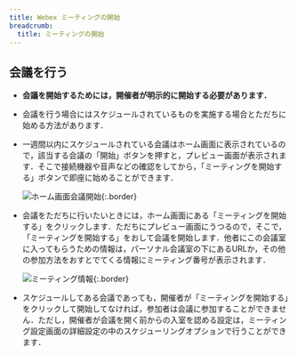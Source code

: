 ```yaml
---
title: Webex ミーティングの開始
breadcrumb:
  title: ミーティングの開始
---
```


## 会議を行う
* **会議を開始するためには，開催者が明示的に開始する必要があります．**
* 会議を行う場合にはスケジュールされているものを実施する場合とただちに始める方法があります．
* 一週間以内にスケジュールされている会議はホーム画面に表示されているので，該当する会議の「開始」ボタンを押すと，プレビュー画面が表示されます．そこで接続機器や音声などの確認をしてから，「ミーティングを開始する」ボタンで即座に始めることができます．

	![ホーム画面会議開始](img/webex_meeting_open.PNG){:.border}

* 会議をただちに行いたいときには，ホーム画面にある「ミーティングを開始する」をクリックします．ただちにプレビュー画面にうつるので，そこで，「ミーティングを開始する」をおして会議を開始します．他者にこの会議室に入ってもらうための情報は，パーソナル会議室の下にあるURLか，その他の参加方法をおすとでてくる情報にミーティング番号が表示されます．

	![ミーティング情報](img/webex_meeting_id.PNG){:.border}

* スケジュールしてある会議であっても，開催者が「ミーティングを開始する」をクリックして開始してなければ，参加者は会議に参加することができません．ただし，開催者が会議を開く前からの入室を認める設定は，ミーティング設定画面の詳細設定の中のスケジューリングオプションで行うことができます．
